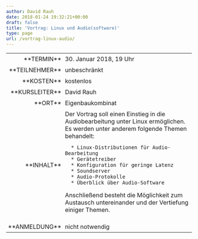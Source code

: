```yaml
---
author: David Rauh
date: 2018-01-24 19:32:21+00:00
draft: false
title: 'Vortrag: Linux und Audio(software)'
type: page
url: /vortrag-linux-audio/
---
```


<table >
<tbody >
<tr >

<td style="padding: 5px; width: 20%; text-align: right;" >**TERMIN**
</td>

<td style="padding: 5px; text-align: left;" >30. Januar 2018, 19 Uhr
</td>
</tr>
<tr >

<td style="padding: 5px; width: 20%; text-align: right;" >**TEILNEHMER**
</td>

<td style="padding: 5px; text-align: left;" >unbeschränkt
</td>
</tr>
<tr >

<td style="padding: 5px; width: 20%; text-align: right;" >**KOSTEN**
</td>

<td style="padding: 5px; text-align: left;" >kostenlos
</td>
</tr>
<tr >

<td style="padding: 5px; width: 20%; text-align: right;" >**KURSLEITER**
</td>

<td style="padding: 5px; text-align: left;" >David Rauh
</td>
</tr>
<tr >

<td style="padding: 5px; width: 20%; text-align: right;" >**ORT**
</td>

<td style="padding: 5px; text-align: left;" >Eigenbaukombinat
</td>
</tr>
<tr >

<td style="padding: 5px; width: 20%; text-align: right;" >**INHALT**
</td>

<td style="padding: 5px; text-align: left;" >Der Vortrag soll einen Einstieg in die Audiobearbeitung unter Linux ermöglichen. Es werden unter anderem folgende Themen behandelt:



 	  * Linux-Distributionen für Audio-Bearbeitung
 	  * Gerätetreiber
 	  * Konfiguration für geringe Latenz
 	  * Soundserver
 	  * Audio-Protokolle
 	  * Überblick über Audio-Software

Anschließend besteht die Möglichkeit zum Austausch untereinander und der Vertiefung einiger Themen.
</td>
</tr>
<tr >

<td style="padding: 5px; width: 20%; text-align: right;" >**ANMELDUNG**
</td>

<td style="padding: 5px; text-align: left;" >nicht notwendig
</td>
</tr>
</tbody>
</table>
